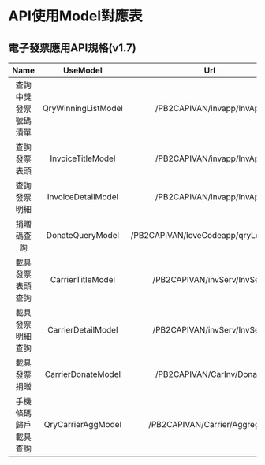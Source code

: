 # API使用Model對應表

## 電子發票應用API規格(v1.7) 

|         Name         	|      UseModel      	|                 Url                 	|
|:--------------------:	|:-------------------:	|:-----------------------------------:	|
| 查詢中獎發票號碼清單 	| QryWinningListModel 	|      /PB2CAPIVAN/invapp/InvApp      	|
|     查詢發票表頭     	|  InvoiceTitleModel  	|      /PB2CAPIVAN/invapp/InvApp      	|
|     查詢發票明細     	|  InvoiceDetailModel 	|      /PB2CAPIVAN/invapp/InvApp      	|
|      捐贈碼查詢      	|   DonateQueryModel  	| /PB2CAPIVAN/loveCodeapp/qryLoveCode 	|
|   載具發票表頭查詢   	|  CarrierTitleModel  	|     /PB2CAPIVAN/invServ/InvServ     	|
|   載具發票明細查詢   	|  CarrierDetailModel 	|     /PB2CAPIVAN/invServ/InvServ     	|
|     載具發票捐贈     	|  CarrierDonateModel 	|      /PB2CAPIVAN/CarInv/Donate      	|
| 手機條碼歸戶載具查詢 	|  QryCarrierAggModel 	|    /PB2CAPIVAN/Carrier/Aggregate    	|
